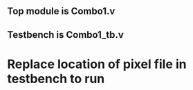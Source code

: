 ## Top module is Combo1.v
## Testbench is Combo1_tb.v
# Replace location of pixel file in testbench to run 
